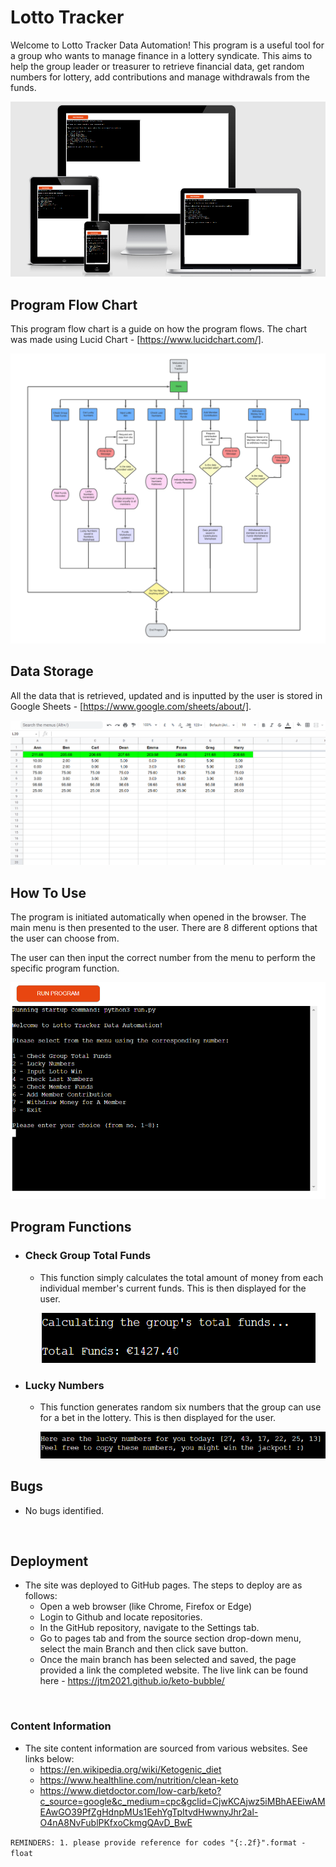 # Lotto Tracker

Welcome to Lotto Tracker Data Automation! This program is a useful tool for a group who wants to manage finance in a lottery syndicate. This aims to help the group leader or treasurer to retrieve financial data, get random numbers for lottery, add contributions and manage withdrawals from the funds.

![Mockup Screenshot](images-readme/mockup.png)

## Program Flow Chart ##

This program flow chart is a guide on how the program flows. The chart was made using Lucid Chart - [https://www.lucidchart.com/]. 

![Flow Chart](images-readme/flow-chart.png)

## Data Storage ##

All the data that is retrieved, updated and is inputted by the user is stored in Google Sheets - [https://www.google.com/sheets/about/].

![Google Sheets](images-readme/google-sheets.png)

## How To Use ##

The program is initiated automatically when opened in the browser. The main menu is then presented to the user. There are 8 different options that the user can choose from.

The user can then input the correct number from the menu to perform the specific program function.

![Main Menu](images-readme/main-menu.png)

## Program Functions ##

- ### Check Group Total Funds ###
    - This function simply calculates the total amount of money from each individual member's current funds. This is then displayed for the user.

        ![Group Total Funds](images-readme/group-total-funds.png)


- ### Lucky Numbers ###
    - This function generates random six numbers that the group can use for a bet in the lottery. This is then displayed for the user.

        ![Lucky Numbers](images-readme/lucky-numbers.png)

## Bugs ##
- No bugs identified.



<br>

## Deployment ##
- The site was deployed to GitHub pages. The steps to deploy are as follows:
    - Open a web browser (like Chrome, Firefox or Edge)
    - Login to Github and locate repositories.
    - In the GitHub repository, navigate to the Settings tab.
    - Go to pages tab and from the source section drop-down menu, select the main Branch and then click save button.
    - Once the main branch has been selected and saved, the page provided a link the completed website. 
The live link can be found here - https://jtm2021.github.io/keto-bubble/

<br>

### Content Information ###

- The site content information are sourced from various websites. See links below:
    - https://en.wikipedia.org/wiki/Ketogenic_diet
    - https://www.healthline.com/nutrition/clean-keto
    - https://www.dietdoctor.com/low-carb/keto?c_source=google&c_medium=cpc&gclid=CjwKCAjwz5iMBhAEEiwAMEAwGO39PfZgHdnpMUs1EehYgTpItvdHwwnyJhr2al-O4nA8NvFublPKfxoCkmgQAvD_BwE

    



``REMINDERS: 1. please provide reference for codes "{:.2f}".format - float``
     
